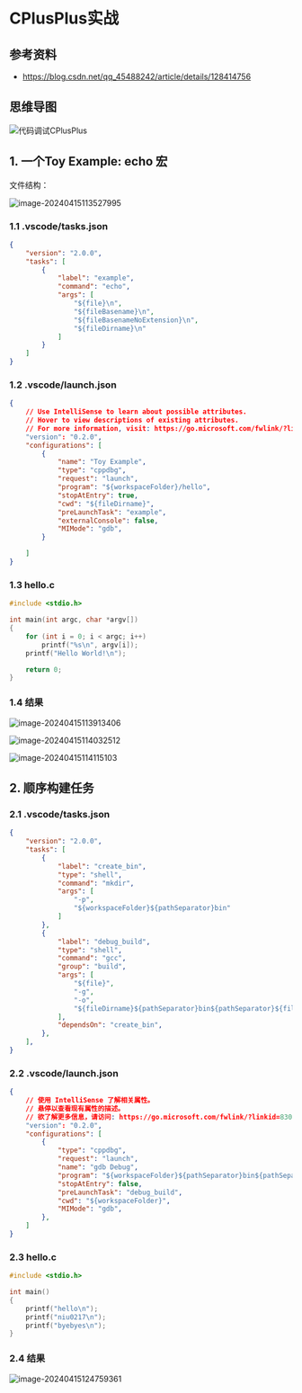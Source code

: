 # CPlusPlus实战

## 参考资料

+ https://blog.csdn.net/qq_45488242/article/details/128414756

## 思维导图

![代码调试CPlusPlus](CPlusPlus实战.assets/代码调试CPlusPlus.png) 

## 1. 一个Toy Example: echo 宏

文件结构：

![image-20240415113527995](CPlusPlus实战.assets/image-20240415113527995.png) 

### 1.1 .vscode/tasks.json

```json
{
    "version": "2.0.0",
    "tasks": [
        {
            "label": "example",
            "command": "echo",
            "args": [
                "${file}\n",
                "${fileBasename}\n",
                "${fileBasenameNoExtension}\n",
                "${fileDirname}\n"
            ]
        }
    ]
}
```

### 1.2 .vscode/launch.json

```json
{
    // Use IntelliSense to learn about possible attributes.
    // Hover to view descriptions of existing attributes.
    // For more information, visit: https://go.microsoft.com/fwlink/?linkid=830387
    "version": "0.2.0",
    "configurations": [
        {
            "name": "Toy Example",
            "type": "cppdbg",
            "request": "launch",
            "program": "${workspaceFolder}/hello",
            "stopAtEntry": true,
            "cwd": "${fileDirname}",
            "preLaunchTask": "example",
            "externalConsole": false,
            "MIMode": "gdb",
        }

    ]
}
```

### 1.3 hello.c

```c
#include <stdio.h>

int main(int argc, char *argv[])
{
    for (int i = 0; i < argc; i++)
        printf("%s\n", argv[i]);
    printf("Hello World!\n");

    return 0;
}

```

### 1.4 结果

![image-20240415113913406](CPlusPlus实战.assets/image-20240415113913406.png) 

![image-20240415114032512](CPlusPlus实战.assets/image-20240415114032512.png) 

![image-20240415114115103](CPlusPlus实战.assets/image-20240415114115103.png) 

## 2. 顺序构建任务

### 2.1 .vscode/tasks.json

```json
{
    "version": "2.0.0",
    "tasks": [
        {
            "label": "create_bin",
            "type": "shell",
            "command": "mkdir",
            "args": [
                "-p",
                "${workspaceFolder}${pathSeparator}bin"
            ]
        },
        {
            "label": "debug_build",
            "type": "shell",
            "command": "gcc",
            "group": "build",
            "args": [
                "${file}",
                "-g",
                "-o",
                "${fileDirname}${pathSeparator}bin${pathSeparator}${fileBasenameNoExtension}"
            ],
            "dependsOn": "create_bin",
        },
    ],
}
```

### 2.2 .vscode/launch.json

```json
{
    // 使用 IntelliSense 了解相关属性。 
    // 悬停以查看现有属性的描述。
    // 欲了解更多信息，请访问: https://go.microsoft.com/fwlink/?linkid=830387
    "version": "0.2.0",
    "configurations": [
        {
            "type": "cppdbg",
            "request": "launch",
            "name": "gdb Debug",
            "program": "${workspaceFolder}${pathSeparator}bin${pathSeparator}${fileBasenameNoExtension}",
            "stopAtEntry": false,
            "preLaunchTask": "debug_build",
            "cwd": "${workspaceFolder}",
            "MIMode": "gdb",
        },
    ]
}
```

### 2.3 hello.c

```c
#include <stdio.h>

int main()
{
    printf("hello\n");
    printf("niu0217\n");
    printf("byebyes\n");
}
```

### 2.4 结果

![image-20240415124759361](CPlusPlus实战.assets/image-20240415124759361.png) 





